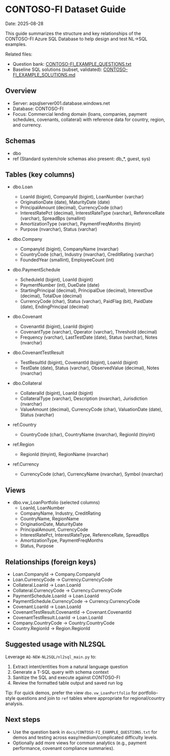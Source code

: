 # CONTOSO-FI Dataset Guide

Date: 2025-08-28

This guide summarizes the structure and key relationships of the CONTOSO-FI Azure SQL Database to help design and test NL→SQL examples.

Related files:
- Question bank: [CONTOSO-FI_EXAMPLE_QUESTIONS.txt](./CONTOSO-FI_EXAMPLE_QUESTIONS.txt)
- Baseline SQL solutions (subset, validated): [CONTOSO-FI_EXAMPLE_SOLUTIONS.md](./CONTOSO-FI_EXAMPLE_SOLUTIONS.md)

## Overview

- Server: aqsqlserver001.database.windows.net
- Database: CONTOSO-FI
- Focus: Commercial lending domain (loans, companies, payment schedules, covenants, collateral) with reference data for country, region, and currency.

## Schemas

- dbo
- ref
(Standard system/role schemas also present: db_*, guest, sys)

## Tables (key columns)

- dbo.Loan
  - LoanId (bigint), CompanyId (bigint), LoanNumber (varchar)
  - OriginationDate (date), MaturityDate (date)
  - PrincipalAmount (decimal), CurrencyCode (char)
  - InterestRatePct (decimal), InterestRateType (varchar), ReferenceRate (varchar), SpreadBps (smallint)
  - AmortizationType (varchar), PaymentFreqMonths (tinyint)
  - Purpose (nvarchar), Status (varchar)

- dbo.Company
  - CompanyId (bigint), CompanyName (nvarchar)
  - CountryCode (char), Industry (nvarchar), CreditRating (varchar)
  - FoundedYear (smallint), EmployeeCount (int)

- dbo.PaymentSchedule
  - ScheduleId (bigint), LoanId (bigint)
  - PaymentNumber (int), DueDate (date)
  - StartingPrincipal (decimal), PrincipalDue (decimal), InterestDue (decimal), TotalDue (decimal)
  - CurrencyCode (char), Status (varchar), PaidFlag (bit), PaidDate (date), EndingPrincipal (decimal)

- dbo.Covenant
  - CovenantId (bigint), LoanId (bigint)
  - CovenantType (varchar), Operator (varchar), Threshold (decimal)
  - Frequency (varchar), LastTestDate (date), Status (varchar), Notes (nvarchar)

- dbo.CovenantTestResult
  - TestResultId (bigint), CovenantId (bigint), LoanId (bigint)
  - TestDate (date), Status (varchar), ObservedValue (decimal), Notes (nvarchar)

- dbo.Collateral
  - CollateralId (bigint), LoanId (bigint)
  - CollateralType (varchar), Description (nvarchar), Jurisdiction (nvarchar)
  - ValueAmount (decimal), CurrencyCode (char), ValuationDate (date), Status (varchar)

- ref.Country
  - CountryCode (char), CountryName (nvarchar), RegionId (tinyint)

- ref.Region
  - RegionId (tinyint), RegionName (nvarchar)

- ref.Currency
  - CurrencyCode (char), CurrencyName (nvarchar), Symbol (nvarchar)

## Views

- dbo.vw_LoanPortfolio (selected columns)
  - LoanId, LoanNumber
  - CompanyName, Industry, CreditRating
  - CountryName, RegionName
  - OriginationDate, MaturityDate
  - PrincipalAmount, CurrencyCode
  - InterestRatePct, InterestRateType, ReferenceRate, SpreadBps
  - AmortizationType, PaymentFreqMonths
  - Status, Purpose

## Relationships (foreign keys)

- Loan.CompanyId → Company.CompanyId
- Loan.CurrencyCode → Currency.CurrencyCode
- Collateral.LoanId → Loan.LoanId
- Collateral.CurrencyCode → Currency.CurrencyCode
- PaymentSchedule.LoanId → Loan.LoanId
- PaymentSchedule.CurrencyCode → Currency.CurrencyCode
- Covenant.LoanId → Loan.LoanId
- CovenantTestResult.CovenantId → Covenant.CovenantId
- CovenantTestResult.LoanId → Loan.LoanId
- Company.CountryCode → Country.CountryCode
- Country.RegionId → Region.RegionId

## Suggested usage with NL2SQL

Leverage `AQ-NEW-NL2SQL/nl2sql_main.py` to:

1) Extract intent/entities from a natural language question
2) Generate a T-SQL query with schema context
3) Sanitize the SQL and execute against CONTOSO-FI
4) Review the formatted table output and saved run log

Tip: For quick demos, prefer the view `dbo.vw_LoanPortfolio` for portfolio-style questions and join to `ref` tables where appropriate for regional/country analysis.

## Next steps

- Use the question bank in `docs/CONTOSO-FI_EXAMPLE_QUESTIONS.txt` for demos and testing across easy/medium/complicated difficulty levels.
- Optionally add more views for common analytics (e.g., payment performance, covenant compliance summaries).

